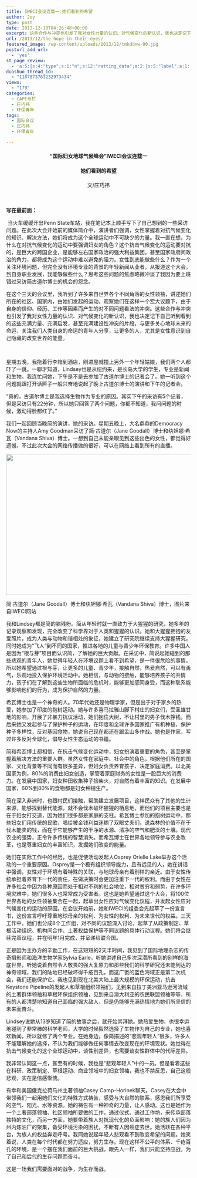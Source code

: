 ```yaml
---
title: IWECI会议连载一:她们看到的希望
author: Joy
type: post
date: 2013-12-10T04:26:48+00:00
excerpt: 这些合作与冲突也引发了我对女性力量的认识、对气候变化的新认识，我也决定记下自己听到看到的这些充满力量、充满启发，甚至充满建设性冲突的片段，与更多关心地球未来的命运，关注我们人类自身的命运的青年人分享，让更多的人，尤其是女性意识到自己隐藏的改变世界的能量。
url: /2013/12/the-hope-in-their-eyes/
featured_image: /wp-content/uploads/2013/12/tmkddxw-00.jpg
posturl_add_url:
  - 'yes'
st_page_review:
  - 'a:5:{s:4:"type";s:1:"n";s:12:"ratting_data";a:2:{s:5:"label";a:1:{i:0;s:0:"";}s:5:"score";a:1:{i:0;s:1:"0";}}s:7:"postion";s:2:"tl";s:5:"title";s:0:"";s:11:"score_label";s:0:"";}'
duoshuo_thread_id:
  - "1167873763232973434"
views:
  - "179"
categories:
  - CAPE专栏
  - 庄巧祎
  - 环保青年
tags:
  - 国际会议
  - 庄巧祎
  - 环保青年

---
```

<h4 style="text-align: center;" align="left">
  <strong>“国际妇女地球气候峰会”IWECI会议连载一</strong>
</h4>

<h4 style="text-align: center;" align="left">
  <strong>她们看到的希望</strong>
</h4>

<p style="text-align: center;">
  文/庄巧祎
</p>

<p style="text-align: center;">
  <b style="line-height: 1.5em;"> </b>
</p>

<p align="left">
  <strong>写在最前面：</strong>
</p>

<p align="left">
   当火车缓缓开出Penn State车站，我在笔记本上顺手写下了自己想到的一些采访问题。在此次大会开始前的媒体简介中，演讲者们强调，女性掌握着对抗气候变化的知识、解决方法，她们将成为这个全球运动中不可缺少的力量。我一直在想，为什么在对抗气候变化的运动中要强调妇女的角色？这个抗击气候变化的运动要对抗的，是巨大的跨国企业，是能够左右国家政治的强大利益集团，甚至国家政府间政治的角力，都将成为这个运动中难以避免的阻力。女性到底能做些什么？作为一个关注环境问题，但完全没有环境专业的背景的年轻新闻从业者，从报道这个大会，到自身职业发展，我能够做些什么？思考这些问题的焦虑略微冲淡了我因为要上班错过采访简古道尔博士的机会的怨念。
</p>

<p align="left">
  在这个三天的会议里，我听到了许多来自世界各个不同角落的女性领袖，讲述她们所在的社区、国家内，由她们发起的运动，观察她们在这样一个宏大议题下，由于自身的信仰、经历、工作等因素而产生的对不同问题看法的冲突。这些合作与冲突也引发了我对女性力量的认识、对气候变化的新认识，我也决定记下自己听到看到的这些充满力量、充满启发，甚至充满建设性冲突的片段，与更多关心地球未来的命运，关注我们人类自身的命运的青年人分享，让更多的人，尤其是女性意识到自己隐藏的改变世界的能量。
</p>

<p align="left">
  <b> </b>
</p>

<p align="left">
  星期五晚，我拖着行李箱到酒店，刚进屋就撞上另外一个年轻姑娘，我们两个人都吓了一跳。一聊才知道，Lindsey也是从纽约来，是长岛大学的学生，专业是新闻和生物。我连忙问她，下午是不是去参加了古道尔博士的记者会了。她一听到这个问题就跟打开话匣子一般兴奋地说起了晚上古道尔博士的演讲和下午的记者会。
</p>

<p align="left">
  “真的，古道尔博士是我选择生物作为专业的原因。其实下午的采访有5个记者，但是采访只有22分钟，所以她只回答了两个问题，你都不知道，我问问题的时候，激动得脸都红了。”
</p>

<p align="left">
  我们一起回顾当晚简的演讲，她的采访。星期五晚上，大名鼎鼎的Democracy Now的主持人Amy Goodman采访了简·古道尔（Jane Goodall）博士和纨妲娜·希瓦（Vandana Shiva）博士。一想到自己未能亲眼见到这些出色的女性，都觉得好遗憾，不过此次大会的网络传播做的很好，可以在网络上看到所有的直播。<b></b>
</p>

<p align="left">
  <img class="alignnone" alt="" src="http://pic.yupoo.com/chenluaihr_v/DngMx0rB/81V4z.jpg" width="576" height="384" />
</p>

<p style="text-align: left;" align="left">
  简·古道尔（Jane Goodall）博士和纨妲娜·希瓦（Vandana Shiva）博士，图片来自IWECI网站
</p>

<p align="left">
  我和Lindsey都是简的脑残粉。简从年轻时就一直致力于大猩猩的研究，她多年的记录观察和发现，完全改变了科学界对于人类和猩猩的认识。她和大猩猩拥抱的友爱照片，成为人类与动物和谐相处的象征，她建立了研究院继续支持大猩猩研究，同时她成为“飞人”到不同的国家，推进各地的儿童与青少年环保教育。许多中国人是因为“根与芽”项目而认识简，了解她的巨大贡献。在采访中，简说起她碰到的那些悲观的青年人，她觉得年轻人在环境议题上看不到希望，是一件很危险的事情。所以她希望通过根与芽，让更多的儿童、青少年，接触自然，热爱自然，可以有勇气，乐观地投入保护环境活动中。她相信，与动物的接触，能够培养孩子的共情力，孩子们在了解到这些生物所面临的危机时，能够更加感同身受，而这种联系能够影响他们的行为，成为保护自然的力量。
</p>

<p align="left">
  希瓦博士也是一个神奇的人。70年代她还是物理学家，但是出于对于家乡的热爱，她参加了印度的抱树运动。她与许多喜马拉雅山脚下村庄的妇女们，受圣雄甘地的影响，开展了非暴力抗议活动，她们抱住大树，不让村里的男子伐木挣钱。而后来她又发起参与了保护种子的运动，在印度和全球许多国家推广有机种植，保护种子多样性，反对基因食物，她说自己现在都还在跟孟山多作战。她也是作家，写过许多反对全球化，倡导女性生态运动的书籍。
</p>

<p align="left">
  简和希瓦博士都相信，在抗击气候变化运动中，妇女扮演着重要的角色，甚至是掌握着解决方法的重要人群。虽然女性在家庭中、社会中的角色，根据他们所在的国家、文化背景等不同而有很多差异，但妇女负责养育孩子、决定家庭消费。以北美国家为例，80%的消费由妇女创造，掌管着家庭财务的女性是一股巨大的消费力。在发展中国家，妇女种田收集种子捡柴火，对自然有着丰富的知识。在发展中国家，60%到80%的食物都是妇女种植生产。
</p>

<p align="left">
  简在深入非洲时，也跟村民们接触，帮助建立发展项目，这样民众有了其他的生计来源，能够找到替代能源，就不会伐木破坏猩猩的栖息地，而他们的项目主要也是在于妇女打交道，因为她们很多都是家庭的支柱。希瓦博士参加的抱树运动中，那些妇女们用传统的民歌，唱给被金钱利益迷糊了双眼丈夫们，说森林的价值不在于伐木能卖的钱，而在于它能够产生的干净的水源、清净的空气和肥沃的土壤。现代农业的强势，正令许多传统的智慧消失。而希瓦博士在世界各地领导参与农业改革，也是尊重妇女的丰富知识，发掘她们改变的能量。
</p>

<p align="left">
  她们在实际工作中的经历，也是促使活动发起人Osprey Orielle Lake举办这个活动的一个重要原因。Osprey是一个极有组织领导能力，且有远见的人，她在讲话中强调，女性对于环境有着特殊的关联，与地球母亲有着别样的亲近。由于女性传统承担着养育下一代的责任，在做决策时会更加注重下一代的权利。而由于女性在许多社会中因为各种原因而处于相对不利的社会地位，相对贫穷和弱势，在许多环境灾难中，她们很多人也常常成为受害者。这也是她希望通过这个大会，将100位世界各地的女性领袖集合在一起，起草出女性应对气候变化议程，并发起女性应对气候变化的运动的原因。在会议开始前，她和IWECI的组委会先起草了一份宣言书，这份宣言呼吁尊重地球母亲的权利、为女性的权利、为未来世代的权益。三天工作中，她们也分成8个工作组，对不同的议题深入讨论，起草了从政策制定、草根活动组织、机构间合作、土著权益保护等不同议题的具体行动议程。她们将会继续完善议程，并在明年1月完成，并呈递给联合国。
</p>

<p align="left">
  正是因为主办方的辛勤工作，在这短短的2天半时间，我见到了国际地理杂志的传奇摄影师和海洋生物学家Sylvia Earle，听她讲述自己多次深潜所看到的别样的海底世界，听她说着自然令人敬畏的强大复原力和那些我们的科学研究还未能到达的神奇领域，我们的陆地已经破坏得千疮百孔，而这广袤的蓝色海域正是第二次机会，我们还能保护它。我也见到现在北美大陆上最大规模的环保运动，抗击Keystone Pipeline的发起人和草根组织领袖们，见到来自拉丁美洲亚马逊河流域的土著群体领袖和草根环保组织领袖，见到来自澳大利亚的农民联盟领袖等等，所有的人都清楚地知道自己面临的强大敌人，但是仍能够充满热情地为她们所坚信的未来而奋斗。
</p>

<p align="left">
  Lindsey说她从13岁知道了简的故事之后，就开始崇拜她。她热爱生物，也很幸运地碰到了非常棒的科学老师，大学的时候毅然选择了生物作为自己的专业，她也喜欢新闻，所以就修了两个专业。在她身边，像简描述的“悲观年轻人”很多，许多人不能理解她的选择，不认为我们能够做任何事情去改变现在的环境现状。她觉得在抗击气候变化的这个全球运动中，谈性别差异，也需要谈女性群体中的代际差异。
</p>

<p align="left">
  我非常认同这一点，甚至有的时候，我也是“悲观年轻人”中的一员。但是看着这些在科研、政策制定、草根运动、商业领域中的妇女领袖，我也不禁反思，自己这般悲观，实在是倍感惭愧。
</p>

<p align="left">
  有幸和美国俄克拉荷马州土著领袖Casey Camp-Horinek聊天。Casey在大会中带领我们一起用她们文化的特殊方式祷告，感受与大自然的联系，感恩我们所享受的空气、阳光、水等资源。她的祷告有一种神奇的力量，让人感动。这也是她作为一个土著部落领袖、社区领袖所要做的工作，通过仪式、通过工作坊，来传承部落独特的文化，而另一方面，她要带着族人对抗现代化的负面影响：她的族人们因为州内炼油厂的聚集，备受环境污染的困扰，不断有人因癌症去世。她活跃在各种平台，为族人的权益奔走呼号。我同她说起年轻人悲观看不到改变希望的问题。她笑着说，人类在每个时代都在努力适应，努力生存。现在这样不公平的体系、千疮百孔的环境，是一个摆在我们面前的巨大挑战，跟先人一样，我们只能坚持应战，为了自己和后代的生存问题而奋斗。
</p>

<p align="left">
  这是一场我们需要面对的战争，为生存而战。
</p>